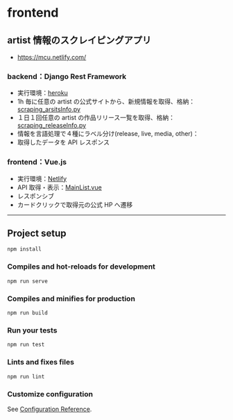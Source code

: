 # frontend

## artist 情報のスクレイピングアプリ

- https://mcu.netlify.com/

### backend：Django Rest Framework

- 実行環境：[heroku](https://jp.heroku.com/)
- 1h 毎に任意の artist の公式サイトから、新規情報を取得、格納：[scraping_arsitsInfo.py](https://github.com/ooyu-kioo/backend_django_mcu/blob/master/scraping/management/commands/scraping_artistInfo.py)
- １日１回任意の artist の作品リリース一覧を取得、格納：[scraping_releaseInfo.py](https://github.com/ooyu-kioo/backend_django_mcu/blob/master/scraping/management/commands/scraping_releaseInfo.py)
- 情報を言語処理で４種にラベル分け(release, live, media, other)：
- 取得したデータを API レスポンス

### frontend：Vue.js

- 実行環境：[Netlify](https://www.netlify.com/)
- API 取得・表示：[MainList.vue](https://github.com/ooyu-kioo/frontend_vue_mcu/blob/master/src/views/MainList.vue)
- レスポンシブ
- カードクリックで取得元の公式 HP へ遷移

---

## Project setup

```
npm install
```

### Compiles and hot-reloads for development

```
npm run serve
```

### Compiles and minifies for production

```
npm run build
```

### Run your tests

```
npm run test
```

### Lints and fixes files

```
npm run lint
```

### Customize configuration

See [Configuration Reference](https://cli.vuejs.org/config/).

